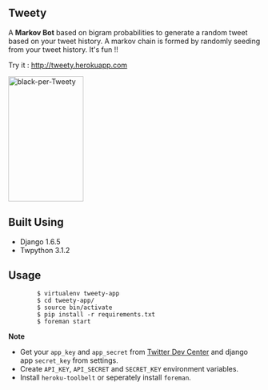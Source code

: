 Tweety
------

A **Markov Bot** based on bigram probabilities to generate a random tweet based on your tweet history. A markov chain is formed by randomly seeding from your tweet history. It's fun !!

Try it : http://tweety.herokuapp.com

<img src="https://lifeinthegym.files.wordpress.com/2014/03/tweety-bird-4.jpeg" height="250" width="150" alt="black-per-Tweety">

Built Using
-----------

- Django 1.6.5
- Twpython 3.1.2

Usage
-----

	
    		$ virtualenv tweety-app
    		$ cd tweety-app/
    		$ source bin/activate
    		$ pip install -r requirements.txt
    		$ foreman start


**Note**

- Get your `app_key` and `app_secret` from [Twitter Dev Center](https://dev.twitter.com/apps/new) and django app 
  `secret_key` from settings.
- Create `API_KEY`, `API_SECRET` and `SECRET_KEY` environment variables.
- Install   `heroku-toolbelt` or seperately install `foreman`.




